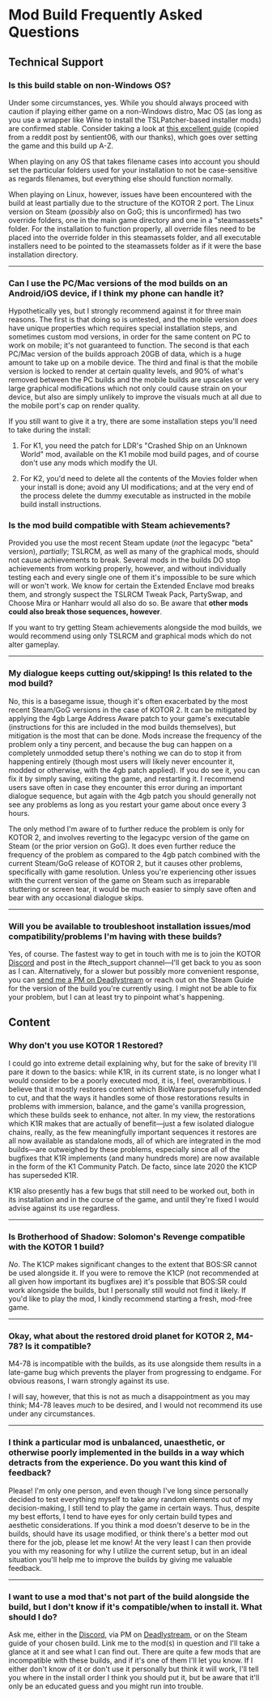 # Mod Build Frequently Asked Questions

## Technical Support

### Is this build stable on non-Windows OS?

Under some circumstances, yes. While you should always proceed with caution if playing either game on a non-Windows distro, Mac OS (as long as you use a wrapper like Wine to install the TSLPatcher-based installer mods) are confirmed stable. Consider taking a look at [this excellent guide](/modding/mod_builds/macos.html) (copied from a reddit post by sentient06, with our thanks), which goes over setting the game and this build up A-Z.

When playing on any OS that takes filename cases into account you should set the particular folders used for your installation to not be case-sensitive as regards filenames, but everything else should function normally.

When playing on Linux, however, issues have been encountered with the build at least partially due to the structure of the KOTOR 2 port. The Linux version on Steam (*possibly* also on GoG; this is unconfirmed) has two override folders, one in the main game directory and one in a "steamassets" folder. For the installation to function properly, all override files need to be placed into the override folder in this steamassets folder, and all executable installers need to be pointed to the steamassets folder as if it were the base installation directory.

___

### Can I use the PC/Mac versions of the mod builds on an Android/iOS device, if I think my phone can handle it?

Hypothetically yes, but I strongly recommend against it for three main reasons. The first is that doing so is untested, and the mobile version *does* have unique properties which requires special installation steps, and sometimes custom mod versions, in order for the same content on PC to work on mobile; it's not guaranteed to function. The second is that each PC/Mac version of the builds approach 20GB of data, which is a huge amount to take up on a mobile device. The third and final is that the mobile version is locked to render at certain quality levels, and 90% of what's removed between the PC builds and the mobile builds are upscales or very large graphical modifications which not only could cause strain on your device, but also are simply unlikely to improve the visuals much at all due to the mobile port's cap on render quality.

If you still want to give it a try, there are some installation steps you'll need to take during the install:

1. For K1, you need the patch for LDR's "Crashed Ship on an Unknown World" mod, available on the K1 mobile mod build pages, and of course don't use any mods which modify the UI.

2. For K2, you'd need to delete all the contents of the Movies folder when your install is done; avoid any UI modifications; and at the very end of the process delete the dummy executable as instructed in the mobile build install instructions.

### Is the mod build compatible with Steam achievements?

Provided you use the most recent Steam update (*not* the legacypc "beta" version), *partially*; TSLRCM, as well as many of the graphical mods, should not cause achievements to break. Several mods in the builds DO stop achievements from working properly, however, and without individually testing each and every single one of them it's impossible to be sure which will or won't work. We know for certain the Extended Enclave mod breaks them, and strongly suspect the TSLRCM Tweak Pack, PartySwap, and Choose Mira or Hanharr would all also do so. Be aware that **other mods could also break those sequences, however**.

If you want to try getting Steam achievements alongside the mod builds, we would recommend using only TSLRCM and graphical mods which do not alter gameplay.

___

### My dialogue keeps cutting out/skipping! Is this related to the mod build?

No, this is a basegame issue, though it's often exacerbated by the most recent Steam/GoG versions in the case of KOTOR 2. It can be mitigated by applying the 4gb Large Address Aware patch to your game's executable (instructions for this are included in the mod builds themselves), but mitigation is the most that can be done. Mods increase the frequency of the problem only a tiny percent, and because the bug can happen on a completely unmodded setup there's nothing we can do to stop it from happening entirely (though most users will likely never encounter it, modded or otherwise, with the 4gb patch applied). If you do see it, you can fix it by simply saving, exiting the game, and restarting it. I recommend users save often in case they encounter this error during an important dialogue sequence, but again with the 4gb patch you should generally not see any problems as long as you restart your game about once every 3 hours.

The only method I'm aware of to further reduce the problem is only for KOTOR 2, and involves reverting to the legacypc version of the game on Steam (or the prior version on GoG). It does even further reduce the frequency of the problem as compared to the 4gb patch combined with the current Steam/GoG release of KOTOR 2, but it causes other problems, specifically with game resolution. Unless you're experiencing other issues with the current version of the game on Steam such as irreparable stuttering or screen tear, it would be much easier to simply save often and bear with any occasional dialogue skips.

___

### Will you be available to troubleshoot installation issues/mod compatibility/problems I'm having with these builds?

Yes, of course. The fastest way to get in touch with me is to join the KOTOR [Discord](https://discord.gg/kotor) and post in the #tech_support channel—I'll get back to you as soon as I can. Alternatively, for a slower but possibly more convenient response, you can [send me a PM on Deadlystream](https://deadlystream.com/profile/24368-snigaroo/) or reach out on the Steam Guide for the version of the build you're currently using. I might not be able to fix your problem, but I can at least try to pinpoint what's happening.


## Content

### Why don't you use KOTOR 1 Restored?

I could go into extreme detail explaining why, but for the sake of brevity I'll pare it down to the basics: while K1R, in its current state, is no longer what I would consider to be a poorly executed mod, it is, I feel, overambitious. I believe that it mostly restores content which BioWare purposefully intended to cut, and that the ways it handles some of those restorations results in problems with immersion, balance, and the game's vanilla progression, which these builds seek to enhance, not alter. In my view, the restorations which K1R makes that are actually of benefit—just a few isolated dialogue chains, really, as the few meaningfully important sequences it restores are all now available as standalone mods, all of which are integrated in the mod builds—are outweighed by these problems, especially since all of the bugfixes that K1R implements (and many hundreds more) are now available in the form of the K1 Community Patch. De facto, since late 2020 the K1CP has superseded K1R.

K1R also presently has a few bugs that still need to be worked out, both in its installation and in the course of the game, and until they're fixed I would advise against its use regardless.

___

### Is Brotherhood of Shadow: Solomon's Revenge compatible with the KOTOR 1 build?

*No*. The K1CP makes significant changes to the extent that BOS:SR cannot be used alongside it. If you were to remove the K1CP (not recommended at all given how important its bugfixes are) it's possible that BOS:SR could work alongside the builds, but I personally still would not find it likely. If you'd like to play the mod, I kindly recommend starting a fresh, mod-free game.

___

### Okay, what about the restored droid planet for KOTOR 2, M4-78? Is it compatible?

M4-78 is incompatible with the builds, as its use alongside them results in a late-game bug which prevents the player from progressing to endgame. For obvious reasons, I warn strongly against its use.

I will say, however, that this is not as much a disappointment as you may think; M4-78 leaves *much* to be desired, and I would not recommend its use under any circumstances.

___

### I think a particular mod is unbalanced, unaesthetic, or otherwise poorly implemented in the builds in a way which detracts from the experience. Do you want this kind of feedback?

Please! I'm only one person, and even though I've long since personally decided to test everything myself to take any random elements out of my decision-making, I still tend to play the game in certain ways. Thus, despite my best efforts, I tend to have eyes for only certain build types and aesthetic considerations. If you think a mod doesn't deserve to be in the builds, should have its usage modified, or think there's a better mod out there for the job, please let me know! At the very least I can then provide you with my reasoning for why I utilize the current setup, but in an ideal situation you'll help me to improve the builds by giving me valuable feedback.

___


### I want to use a mod that's not part of the build alongside the build, but I don't know if it's compatible/when to install it. What should I do?

Ask me, either in the [Discord](https://discord.gg/kotor), via PM on [Deadlystream](https://deadlystream.com/profile/24368-snigaroo/), or on the Steam guide of your chosen build. Link me to the mod(s) in question and I'll take a glance at it and see what I can find out. There are quite a few mods that are incompatible with these builds, and if it's one of them I'll let you know. If I either don't know of it or don't use it personally but think it will work, I'll tell you where in the install order I think you should put it, but be aware that it'll only be an educated guess and you might run into trouble.
